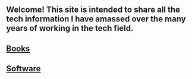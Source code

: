 ## Welcome! This site is intended to share all the tech information I have amassed over the many years of working in the tech field.
## [Books](https://github.com/rkbright/tech/tree/master/docs/books)
## [Software](https://github.com/rkbright/tech/tree/master/docs/software)   
